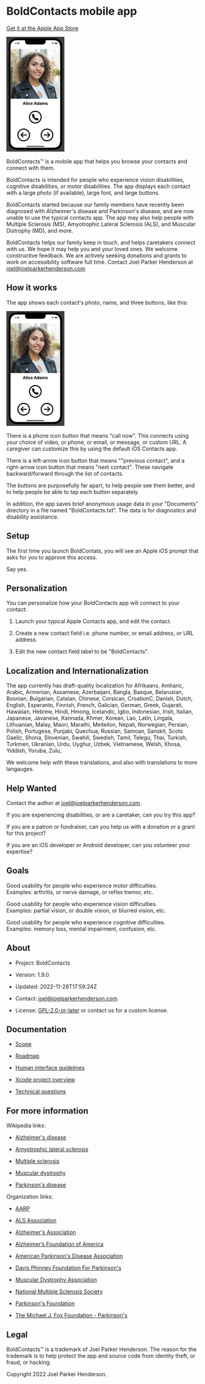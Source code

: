 # BoldContacts mobile app

[Get it at the Apple App Store](https://apps.apple.com/us/app/boldcontacts/id6443335501)

<img src="screenshot.png" height="300">

BoldContacts™ is a mobile app that helps you browse your contacts and connect with them.

BoldContacts is intended for people who experience vision disabilities, cognitive disabilities, or motor disabilities. The app displays each contact with a large photo (if available), large font, and large buttons.
 
BoldContacts started because our family members have recently been diagnosed with Alzheimer's disease and Parkinson's disease, and are now unable to use the typical contacts app. The app may also help people with Multiple Sclerosis (MS), Amyotrophic Lateral Sclerosis (ALS), and Muscular Distrophy (MD), and more.

BoldContacts helps our family keep in touch, and helps caretakers connect with us. We hope it may help you and your loved ones. We welcome constructive feedback. We are actively seeking donations and grants to work on accessibility software full time. Contact Joel Parker Henderson at [joel@joelparkerhenderson.com](mailto:joel@joelparkerhenderson.com)


## How it works

The app shows each contact's photo, name, and three buttons, like this:

<img src="screenshot.png" height="300">

There is a phone icon button that means "call now". This connects using your choice of video, or phone, or email, or message, or custom URL. A caregiver can customize this by using the default iOS Contacts app.

There is a left-arrow icon button that means ""previous contact", and a right-arrow icon button that means "next contact". These navigate backward/forward through the list of contacts. 

The buttons are purposefully far apart, to help people see them better, and to help people be able to tap each button separately.

In addition, the app saves brief anonymous usage data in your "Documents" directory in a file named "BoldContacts.txt". The data is for diagnostics and disability assistance.


## Setup

The first time you launch BoldContats, you will see an Apple iOS prompt that asks for you to approve this access.

Say yes.


## Personalization

You can personalize how your BoldContacts app will connect to your contact:

1. Launch your typical Apple Contacts app, and edit the contact.

2. Create a new contact field i.e. phone number, or email address, or URL address.

3. Edit the new contact field label to be "BoldContacts".


## Localization and Internationalization

The app currently has draft-quality localization for Afrikaans, Amharic, Arabic, Armenian, Assamese, Azerbaijani, Bangla, Basque, Belarusian, Bosnian, Bulgarian, Catalan, Chinese, Corsican, CroationC, Danish, Dutch, English, Esperanto, Finnish, French, Galician, German, Greek, Gujarati, Hawaiian, Hebrew, Hindi, Hmong, Icelandic, Igbo, Indonesian, Irish, Italian, Japanese, Javanese, Kannada, Khmer, Korean, Lao, Latin, Lingala, Lithuanian, Malay, Maori, Marathi, Meiteilon, Nepali, Norwegian, Persian, Polish, Portugese, Punjabi, Quechua, Russian, Samoan, Sanskit, Scots Gaelic, Shona, Slovenian, Swahili, Swedish, Tamil, Telegu, Thai, Turkish, Turkmen, Ukranian, Urdu, Uyghur, Uzbek, Vietnamese, Welsh, Xhosa, Yiddish, Yoruba, Zulu,

We welcome help with these translations, and also with translations to more langauges.


## Help Wanted

Contact the author at <a href="mailto:joel@joelparkerhenderson.com">joel@joelparkerhenderson.com</a>.

If you are experiencing disabilities, or are a caretaker, can you try this app?

If you are a patron or fundraiser, can you help us with a donation or a grant for this project? 

If you are an iOS developer or Android developer, can you volunteer your expertise?


## Goals

Good usability for people who experience motor difficulties.<br>Examples: arthritis, or nerve damage, or reflex tremor, etc. 

Good usability for people who experience vision difficulties.<br>Examples: partial vision, or double vision, or blurred vision, etc. 

Good usability for people who experience cognitive difficulties.<br>Examples:  memory loss, mental impairment, confusion, etc. 


## About

* Project: BoldContacts

* Version: 1.9.0

* Updated: 2022-11-28T17:59:24Z

* Contact: <a href="mailto:joel@joelparkerhenderson.com">joel@joelparkerhenderson.com</a>.

* License: <a href="https://spdx.org/licenses/GPL-2.0-or-later.html">GPL-2.0-or-later</a> or contact us for a custom license. 


## Documentation

* [Scope](doc/scope/)

* [Roadmap](doc/roadmap/)

* [Human interface guidelines](doc/human-interface-guidelines/)

* [Xcode project overview](doc/xcode-project-overview/)

* [Technical questions](doc/technical-questions/)


## For more information

Wikipedia links:

* [Alzheimer's disease](https://wikipedia.org/wiki/Alzheimer's_disease)

* [Amyotrophic lateral sclerosis](https://wikipedia.org/wiki/Amyotrophic_lateral_sclerosis)

* [Multiple sclerosis](https://en.wikipedia.org/wiki/Multiple_sclerosis)

* [Muscular dystrophy](https://wikipedia.org/wiki/Muscular_dystrophy)

* [Parkinson's disease](https://wikipedia.org/wiki/Parkinson's_disease)

Organization links:

* [AARP](https://www.aarp.org)

* [ALS Association](https://www.als.org)

* [Alzheimer's Association](https://www.alz.org)

* [Alzheimer’s Foundation of America](https://alzfdn.org)

* [American Parkinson's Disease Association](https://www.apdaparkinson.org)

* [Davis Phinney Foundation For Parkinson's](https://davisphinneyfoundation.org)

* [Muscular Dystrophy Association](http://www.mdausa.org)

* [National Multiple Sclerosis Society](https://www.nationalmssociety.org)
  
* [Parkinson's Foundation](https://www.parkinson.org)

* [The Michael J. Fox Foundation - Parkinson's](https://www.michaeljfox.org)


## Legal

BoldContacts™ is a trademark of Joel Parker Henderson. 
The reason for the trademark is to help protect the app 
and source code from identity theft, or fraud, or hacking.

Copyright 2022 Joel Parker Henderson.
